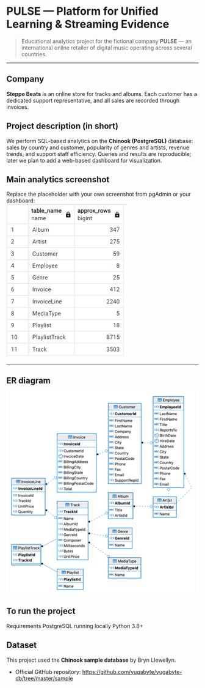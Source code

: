 # PULSE — Platform for Unified Learning & Streaming Evidence

> Educational analytics project for the fictional company **PULSE** — an international online retailer of digital music operating across several countries.

---

## Company
**Steppe Beats** is an online store for tracks and albums. Each customer has a dedicated support representative, and all sales are recorded through invoices.

## Project description (in short)
We perform SQL-based analytics on the **Chinook (PostgreSQL)** database: sales by country and customer, popularity of genres and artists, revenue trends, and support staff efficiency. Queries and results are reproducible; later we plan to add a web-based dashboard for visualization.

## Main analytics screenshot
Replace the placeholder with your own screenshot from pgAdmin or your dashboard:  
![Main analytics](tableRowsData.png)

---
## ER diagram
![ER diagram](ER_diagaram/chinook-er-diagram.png)
## To run the project 

Requirements
PostgreSQL running locally
Python 3.8+

## Dataset
This project used the **Chinook sample database** by Bryn Llewellyn.
- Official GitHub repository: https://github.com/yugabyte/yugabyte-db/tree/master/sample
